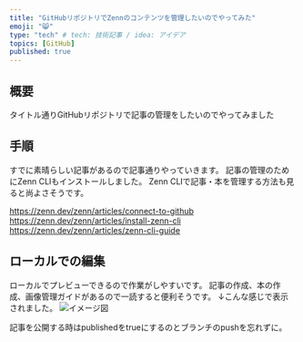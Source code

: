```yaml
---
title: "GitHubリポジトリでZennのコンテンツを管理したいのでやってみた"
emoji: "😸"
type: "tech" # tech: 技術記事 / idea: アイデア
topics: [GitHub]
published: true
---
```


## 概要
タイトル通りGitHubリポジトリで記事の管理をしたいのでやってみました

## 手順

すでに素晴らしい記事があるので記事通りやっていきます。
記事の管理のためにZenn CLIもインストールしました。
Zenn CLIで記事・本を管理する方法も見ると尚よさそうです。

https://zenn.dev/zenn/articles/connect-to-github
https://zenn.dev/zenn/articles/install-zenn-cli
https://zenn.dev/zenn/articles/zenn-cli-guide

## ローカルでの編集

ローカルでプレビューできるので作業がしやすいです。
記事の作成、本の作成、画像管理ガイドがあるので一読すると便利そうです。
↓こんな感じで表示されました。
![イメージ図](https://storage.googleapis.com/zenn-user-upload/302f4db6269d-20240901.png)

記事を公開する時はpublishedをtrueにするのとブランチのpushを忘れずに。


